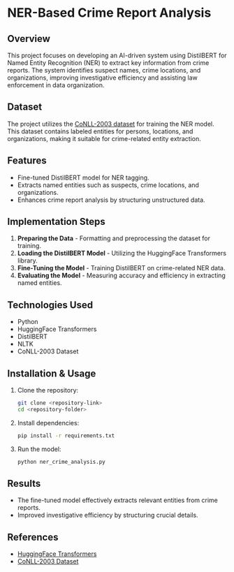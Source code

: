 # NER-Based Crime Report Analysis

## Overview
This project focuses on developing an AI-driven system using DistilBERT for Named Entity Recognition (NER) to extract key information from crime reports. The system identifies suspect names, crime locations, and organizations, improving investigative efficiency and assisting law enforcement in data organization.

## Dataset
The project utilizes the [CoNLL-2003 dataset](https://huggingface.co/datasets/conll2003) for training the NER model. This dataset contains labeled entities for persons, locations, and organizations, making it suitable for crime-related entity extraction.

## Features
- Fine-tuned DistilBERT model for NER tagging.
- Extracts named entities such as suspects, crime locations, and organizations.
- Enhances crime report analysis by structuring unstructured data.

## Implementation Steps
1. **Preparing the Data** - Formatting and preprocessing the dataset for training.
2. **Loading the DistilBERT Model** - Utilizing the HuggingFace Transformers library.
3. **Fine-Tuning the Model** - Training DistilBERT on crime-related NER data.
4. **Evaluating the Model** - Measuring accuracy and efficiency in extracting named entities.

## Technologies Used
- Python
- HuggingFace Transformers
- DistilBERT
- NLTK
- CoNLL-2003 Dataset

## Installation & Usage
1. Clone the repository:
   ```bash
   git clone <repository-link>
   cd <repository-folder>
   ```
2. Install dependencies:
   ```bash
   pip install -r requirements.txt
   ```
3. Run the model:
   ```bash
   python ner_crime_analysis.py
   ```

## Results
- The fine-tuned model effectively extracts relevant entities from crime reports.
- Improved investigative efficiency by structuring crucial details.

## References
- [HuggingFace Transformers](https://huggingface.co/transformers/)
- [CoNLL-2003 Dataset](https://huggingface.co/datasets/conll2003)


